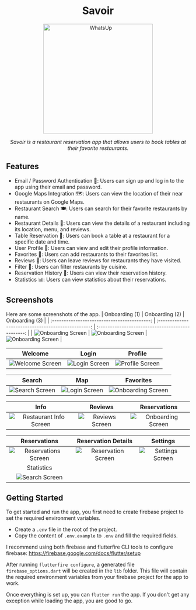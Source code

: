 <h1 align="center">Savoir</h1>

<p align="center">
  <img src="assets/logo.svg" width="300" height="300"  alt="WhatsUp">
</p>

<p align="center">
<i>
Savoir is a restaurant reservation app that allows users to book tables at their favorite restaurants. 
</i>
</p>

## Features

- Email / Password Authentication 📲: Users can sign up and log in to the app using their email and password.
- Google Maps Integration 🗺️: Users can view the location of their near restaurants on Google Maps.
- Restaurant Search 🍽️: Users can search for their favorite restaurants by name.
- Restaurant Details 📝: Users can view the details of a restaurant including its location, menu, and reviews.
- Table Reservation 📅: Users can book a table at a restaurant for a specific date and time.
- User Profile 🧑: Users can view and edit their profile information.
- Favorites 🌟: Users can add restaurants to their favorites list.
- Reviews 📝: Users can leave reviews for restaurants they have visited.
- Filter 🧐: Users can filter restaurants by cuisine.
- Reservation History 📅: Users can view their reservation history.
- Statistics 📊: Users can view statistics about their reservations.

## Screenshots

Here are some screenshots of the app.
| Onboarding (1) | Onboarding (2) | Onboarding (3) |
| :------------------------------------------: | :-------------------------------------------------: | :-----------------------------------------------: |
| ![Onboarding Screen](assets/screenshots/onboarding-1.png) | ![Onboarding Screen](assets/screenshots/onboarding-2.png) | ![Onboarding Screen](assets/screenshots/onboarding-3.png) |

|                      Welcome                      |                     Login                     |                      Profile                      |
| :-----------------------------------------------: | :-------------------------------------------: | :-----------------------------------------------: |
| ![Welcome Screen](assets/screenshots/welcome.png) | ![Login Screen](assets/screenshots/login.png) | ![Profile Screen](assets/screenshots/profile.png) |

|                     Search                      |                     Map                     |                       Favorites                        |
| :---------------------------------------------: | :-----------------------------------------: | :----------------------------------------------------: |
| ![Search Screen](assets/screenshots/search.png) | ![Login Screen](assets/screenshots/map.png) | ![Onboarding Screen](assets/screenshots/favorites.png) |

|                          Info                          |                      Reviews                      |                         Reservations                          |
| :----------------------------------------------------: | :-----------------------------------------------: | :-----------------------------------------------------------: |
| ![Restaurant Info Screen](assets/screenshots/info.png) | ![Reviews Screen](assets/screenshots/reviews.png) | ![Onboarding Screen](assets/screenshots/make-reservation.png) |

|                        Reservations                         |                        Reservation Details                        |                      Settings                       |
| :---------------------------------------------------------: | :---------------------------------------------------------------: | :-------------------------------------------------: |
| ![Reservations Screen](assets/screenshots/reservations.png) | ![Reservation Screen](assets/screenshots/reservation-details.png) | ![Settings Screen](assets/screenshots/settings.png) |
|                         Statistics                          |
|       ![Search Screen](assets/screenshots/stats.png)        |

## Getting Started

To get started and run the app, you first need to create firebase project to set the required environment variables.

- Create a `.env` file in the root of the project.
- Copy the content of `.env.example` to `.env` and fill the required fields.

I recommend using both firebase and flutterfire CLI tools to configure firebase: https://firebase.google.com/docs/flutter/setup

After running `flutterfire configure`, a generated file `firebase_options.dart` will be created in the `lib` folder.
This file will contain the required environment variables from your firebase project for the app to work.

Once everything is set up, you can `flutter run` the app. If you don't get any exception while loading the app, you are good to go.
